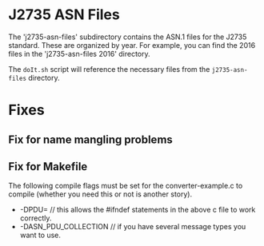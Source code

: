 # J2735 ASN Files
The 'j2735-asn-files' subdirectory contains the ASN.1 files for the J2735 standard. These are organized by year. For example, you can find the 2016 files in the 'j2735-asn-files 2016' directory.

The `doIt.sh` script will reference the necessary files from the `j2735-asn-files` directory.

# Fixes
## Fix for name mangling problems

## Fix for Makefile

The following compile flags must be set for the converter-example.c to compile (whether you need this or not is another story).

- -DPDU=<something>     // this allows the #ifndef statements in the above c file to work correctly.
- -DASN_PDU_COLLECTION  // if you have several message types you want to use.


